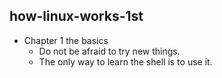 ##  how-linux-works-1st
* Chapter 1 the basics
  * Do not be afraid to try new things.
  * The only way to learn the shell is to use it.
